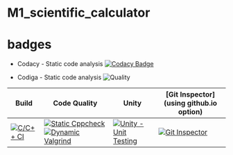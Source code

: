 # M1_scientific_calculator

# badges
* Codacy - Static code analysis
  [![Codacy Badge](https://app.codacy.com/project/badge/Grade/82b2a5f4e2264feea6cece28cdb7caab)](https://www.codacy.com/gh/Amangarg99/M1_scientific_calculator/dashboard?utm_source=github.com&amp;utm_medium=referral&amp;utm_content=Amangarg99/M1_scientific_calculator&amp;utm_campaign=Badge_Grade)

* Codiga - Static code analysis
![Quality](https://api.codiga.io/project/32133/score/svg)





Build | Code Quality | Unity | [Git Inspector](using github.io option)
------|----------|-------|--------------
[![C/C++ CI](https://github.com/Amangarg99/M1_scientific_calculator/actions/workflows/c-build.yml/badge.svg)](https://github.com/Amangarg99/M1_scientific_calculator/actions/workflows/c-build.yml)| [![Static Cppcheck](https://github.com/Amangarg99/M1_scientific_calculator/actions/workflows/cppcheck.yml/badge.svg)](https://github.com/Amangarg99/M1_scientific_calculator/actions/workflows/cppcheck.yml) [![Dynamic Valgrind](https://github.com/Amangarg99/M1_scientific_calculator/actions/workflows/CodeQuality_Dynamic.yml/badge.svg)](https://github.com/Amangarg99/M1_scientific_calculator/actions/workflows/CodeQuality_Dynamic.yml)| [![Unity - Unit Testing](https://github.com/Amangarg99/M1_scientific_calculator/actions/workflows/unity.yml/badge.svg)](https://github.com/Amangarg99/M1_scientific_calculator/actions/workflows/unity.yml)|[![Git Inspector](https://github.com/Amangarg99/M1_scientific_calculator/actions/workflows/gitinspector.yml/badge.svg)](https://github.com/Amangarg99/M1_scientific_calculator/actions/workflows/gitinspector.yml)
